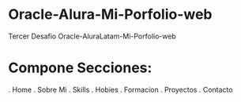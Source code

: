 # Oracle-Alura-Mi-Porfolio-web
Tercer Desafio Oracle-AluraLatam-Mi-Porfolio-web

# Compone Secciones:
. Home
. Sobre Mi
. Skills
. Hobies
. Formacion
. Proyectos
. Contacto

